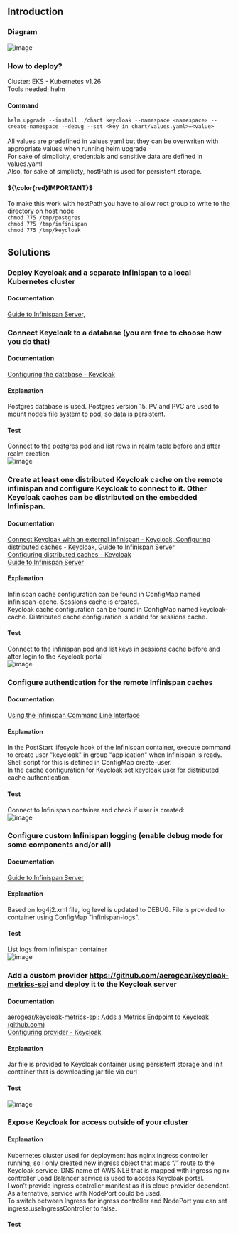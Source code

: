 ## Introduction
### Diagram
![image](https://github.com/momchilosavic/keycloak/assets/48445874/5cdb3482-7c01-48cd-82a7-b8d9f493a619)
### How to deploy?
Cluster: EKS - Kubernetes v1.26 <br />
Tools needed: helm <br />
#### Command
`helm upgrade --install ./chart keycloak --namespace <namespace> --create-namespace --debug --set <key in chart/values.yaml>=<value>` <br />
<br />
All values are predefined in values.yaml but they can be overwriten with appropriate values when running helm upgrade <br />
For sake of simplicity, credentials and sensitive data are defined in values.yaml </br >
Also, for sake of simplicty, hostPath is used for persistent storage. </br >
#### ${\color{red}IMPORTANT}$
To make this work with hostPath you have to allow root group to write to the directory on host node </br >
`chmod 775 /tmp/postgres` <br />
`chmod 775 /tmp/infinispan` <br />
`chmod 775 /tmp/keycloak` <br />
## Solutions
### Deploy Keycloak and a separate Infinispan to a local Kubernetes cluster 
#### Documentation
[Guide to Infinispan Server, ](https://infinispan.org/docs/stable/titles/server/server.html)
### Connect Keycloak to a database (you are free to choose how you do that)
#### Documentation
[Configuring the database - Keycloak](https://www.keycloak.org/server/db)
#### Explanation
Postgres database is used. Postgres version 15. PV and PVC are used to mount node’s file system to pod, so data is persistent.
#### Test
Connect to the postgres pod and list rows in realm table before and after realm creation <br />
![image](https://github.com/momchilosavic/keycloak/assets/48445874/a974b710-817c-459b-b795-7d14fc8c0133)
### Create at least one distributed Keycloak cache on the remote infinispan and configure Keycloak to connect to it. Other Keycloak caches can be distributed on the embedded Infinispan.
#### Documentation
[Connect Keycloak with an external Infinispan - Keycloak, Configuring distributed caches - Keycloak, Guide to Infinispan Server](https://www.keycloak.org/high-availability/connect-keycloak-to-external-infinispan)<br />
[Configuring distributed caches - Keycloak](https://www.keycloak.org/server/caching)<br />
[Guide to Infinispan Server](https://infinispan.org/docs/stable/titles/server/server.html)
#### Explanation
Infinispan cache configuration can be found in ConfigMap named infinispan-cache. Sessions cache is created.<br />
Keycloak cache configuration can be found in ConfigMap named keycloak-cache. Distributed cache configuration is added for sessions cache.
#### Test
Connect to the infinispan pod and list keys in sessions cache before and after login to the Keycloak portal<br />
![image](https://github.com/momchilosavic/keycloak/assets/48445874/eaaba79d-6a8b-4f02-9e19-e563c6cd9677)
### Configure authentication for the remote Infinispan caches
#### Documentation
[Using the Infinispan Command Line Interface](https://infinispan.org/docs/stable/titles/cli/cli.html#creating-users_getting-started)
#### Explanation
In the PostStart lifecycle hook of the Infinispan container, execute command to create user "keycloak" in group "application" when Infinispan is ready. Shell script for this is defined in ConfigMap create-user. <br />
In the cache configuration for Keycloak set keycloak user for distributed cache authentication.
#### Test
Connect to Infinispan container and check if user is created:<br />
![image](https://github.com/momchilosavic/keycloak/assets/48445874/8cfe757d-a96f-43f6-a1f7-f90ae82664e3)
### Configure custom Infinispan logging (enable debug mode for some components and/or all)
#### Documentation
[Guide to Infinispan Server](https://infinispan.org/docs/stable/titles/server/server.html#configuring-server-logging)
#### Explanation
Based on log4j2.xml file, log level is updated to DEBUG. File is provided to container using ConfigMap "infinispan-logs".
#### Test
List logs from Infinispan container<br />
![image](https://github.com/momchilosavic/keycloak/assets/48445874/3f1925a0-be28-462d-8909-e8b192775ab3)

### Add a custom provider https://github.com/aerogear/keycloak-metrics-spi and deploy it to the Keycloak server
#### Documentation
[aerogear/keycloak-metrics-spi: Adds a Metrics Endpoint to Keycloak (github.com)](https://github.com/aerogear/keycloak-metrics-spi?tab=readme-ov-file#on-keycloak-quarkus-distribution)<br />
[Configuring provider - Keycloak](https://www.keycloak.org/server/configuration-provider)
#### Explanation
Jar file is provided to Keycloak container using persistent storage and Init container that is downloading jar file via curl
#### Test
![image](https://github.com/momchilosavic/keycloak/assets/48445874/cc937fdd-ac4a-44be-9c44-0ec479e46558)
### Expose Keycloak for access outside of your cluster
#### Explanation
Kubernetes cluster used for deployment has nginx ingress controller running, so I only created new ingress object that maps “/” route to the Keycloak service. DNS name of AWS NLB that is mapped with ingress nginx controller Load Balancer service is used to access Keycloak portal.<br />
I won’t provide ingress controller manifest as it is cloud provider dependent.<br />
As alternative, service with NodePort could be used. <br />
To switch between Ingress for ingress controller and NodePort you can set ingress.useIngressController to false. </br >
#### Test


